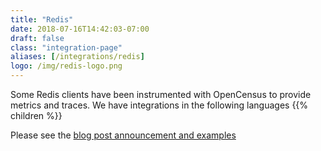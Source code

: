 ```yaml
---
title: "Redis"
date: 2018-07-16T14:42:03-07:00
draft: false
class: "integration-page"
aliases: [/integrations/redis]
logo: /img/redis-logo.png
---
```


Some Redis clients have been instrumented with OpenCensus to provide metrics and traces.
We have integrations in the following languages
{{% children %}}

Please see the [blog post announcement and examples](https://medium.com/@orijtech/redis-clients-instrumented-by-opencensus-in-java-and-go-402470d92c5c)
